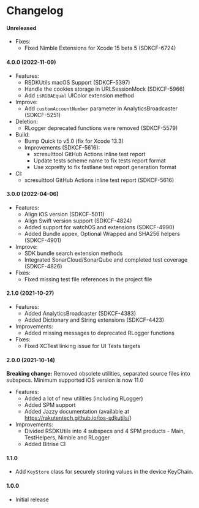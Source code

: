 # **Changelog**

#### Unreleased
- Fixes:
    - Fixed Nimble Extensions for Xcode 15 beta 5 (SDKCF-6724)

#### 4.0.0 (2022-11-09)
- Features:
    - RSDKUtils macOS Support (SDKCF-5397)
    - Handle the cookies storage in URLSessionMock (SDKCF-5966)
    - Add `isRGBAEqual` UIColor extension method
- Improve:
    - Add `customAccountNumber` parameter in AnalyticsBroadcaster (SDKCF-5251)
- Deletion:
    - RLogger deprecated functions were removed (SDKCF-5579)
- Build:
    - Bump Quick to v5.0 (fix for Xcode 13.3)
    - Improvements (SDKCF-5616):
        - xcresulttool GitHub Actions inline test report 
        - Update tests scheme name to fix tests report format
        - Use xcpretty to fix fastlane test report generation format
- CI:
    - xcresulttool GitHub Actions inline test report (SDKCF-5616)

#### 3.0.0 (2022-04-06)
- Features:
    - Align iOS version (SDKCF-5011)
    - Align Swift version support (SDKCF-4824) 
    - Added support for watchOS and extensions (SDKCF-4990) 
    - Added Bundle appex, Optional Wrapped and SHA256 helpers (SDKCF-4901)
- Improve:
    - SDK bundle search extension methods
    - Integrated SonarCloud/SonarQube and completed test coverage (SDKCF-4826)
- Fixes:
    - Fixed missing test file references in the project file

#### 2.1.0 (2021-10-27)
- Features:
    - Added AnalyticsBroadcaster (SDKCF-4383)
    - Added Dictionary and String extensions (SDKCF-4423)
- Improvements:
    - Added missing messages to deprecated RLogger functions
- Fixes:
    - Fixed XCTest linking issue for UI Tests targets

#### 2.0.0 (2021-10-14)
**Breaking change:** Removed obsolete utilities, separated source files into subspecs. Minimum supported iOS version is now 11.0
- Features:
    - Added a lot of new utilities (including RLogger)
    - Added SPM support
    - Added Jazzy documentation (available at https://rakutentech.github.io/ios-sdkutils/)
- Improvements:
    - Divided RSDKUtils into 4 subspecs and 4 SPM products - Main, TestHelpers, Nimble and RLogger
    - Added Bitrise CI

#### 1.1.0

- Add `KeyStore` class for securely storing values in the device KeyChain.

#### 1.0.0

- Initial release

